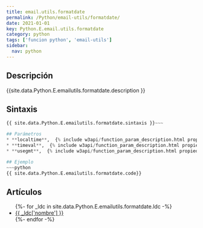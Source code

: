 ```yaml
---
title: email.utils.formatdate
permalink: /Python/email-utils/formatdate/
date: 2021-01-01
key: Python.E.email.utils.formatdate
category: python
tags: ['funcion python', 'email-utils']
sidebar: 
  nav: python
---
```


## Descripción
{{site.data.Python.E.emailutils.formatdate.description }}

## Sintaxis
~~~python
{{ site.data.Python.E.emailutils.formatdate.sintaxis }}~~~

## Parámetros
* **localtime**,  {% include w3api/function_param_description.html propiedad=site.data.Python.E.email.utils.formatdate valor="localtime" %}
* **timeval**,  {% include w3api/function_param_description.html propiedad=site.data.Python.E.email.utils.formatdate valor="timeval" %}
* **usegmt**,  {% include w3api/function_param_description.html propiedad=site.data.Python.E.email.utils.formatdate valor="usegmt" %}

## Ejemplo
~~~python
{{ site.data.Python.E.emailutils.formatdate.code}}
~~~

## Artículos
<ul>
{%- for _ldc in site.data.Python.E.emailutils.formatdate.ldc -%}
   <li>
       <a href="{{_ldc['url'] }}">{{ _ldc['nombre'] }}</a>
   </li>
{%- endfor -%}
</ul>
